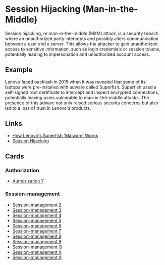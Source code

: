 # Session Hijacking (Man-in-the-Middle)
Session hijacking, or man-in-the-middle (MitM) attack, is a security breach where an unauthorized party intercepts and possibly alters communication between a user and a server. This allows the attacker to gain unauthorized access to sensitive information, such as login credentials or session tokens, potentially leading to impersonation and unauthorized account access.

## Example
Lenovo faced backlash in 2015 when it was revealed that some of its laptops were pre-installed with adware called Superfish. Superfish used a self-signed root certificate to intercept and inspect encrypted connections, potentially leaving users vulnerable to man-in-the-middle attacks. The presence of this adware not only raised serious security concerns but also led to a loss of trust in Lenovo's products.

## Links
- [How Lenovo's Superfish 'Malware' Works](https://www.forbes.com/sites/thomasbrewster/2015/02/19/superfish-need-to-know/)
- [Session Hijacking](https://usa.kaspersky.com/resource-center/definitions/what-is-session-hijacking)

## Cards
### Authorization
- [Authorization 7](/authorization/7)

### Session-management
- [Session-management 2](/session-management/2)
- [Session-management 3](/session-management/3)
- [Session-management 4](/session-management/4)
- [Session-management 5](/session-management/5)
- [Session-management 6](/session-management/6)
- [Session-management 7](/session-management/7)
- [Session-management 8](/session-management/8)
- [Session-management 9](/session-management/9)
- [Session-management Q](/session-management/Q)
- [Session-management K](/session-management/K)
- [Session-management A](/session-management/A)
